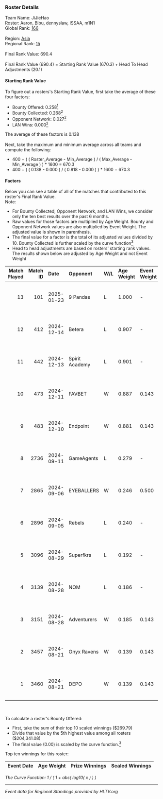 ### Roster Details<br />
Team Name: JiJieHao<br />
Roster: Aaron, Bibu, dennyslaw, ISSAA, m1N1<br />
Global Rank: [166](../../standings_global_2025_01_27.md)<br />
<br />
Region: [Asia]( ../../standings_asia_2025_01_27.md)<br />
Regional Rank: [15]( ../../standings_asia_2025_01_27.md)<br />
<br />
Final Rank Value:  690.4<br />
<br />
Final Rank Value (690.4) = Starting Rank Value (670.3) + Head To Head Adjustments (20.1)<br />

#### Starting Rank Value<br />
To figure out a rosters's Starting Rank Value, first take the average of these four factors:<br />
- Bounty Offered: 0.258[<sup>1</sup>](#table2)
- Bounty Collected: 0.268[<sup>2</sup>](#table1)
- Opponent Network: 0.027[<sup>2</sup>](#table1)
- LAN Wins: 0.000[<sup>2</sup>](#table1)

The average of these factors is 0.138<br />
<br />
Next, take the maximum and minimum average across all teams and compute the following:<br />
- 400 + ( ( Roster_Average - Min_Average ) / ( Max_Average - Min_Average ) ) * 1600 = 670.3
- 400 + ( ( 0.138 - 0.000 ) / ( 0.818 - 0.000 ) ) * 1600 = 670.3


#### Factors<br />
Below you can see a table of all of the matches that contributed to this roster's Final Rank Value.<br />
Note:<br />

- For Bounty Collected, Opponent Network, and LAN Wins, we consider only the ten best results over the past 6 months.
- Raw values for those factors are multiplied by Age Weight. Bounty and Opponent Network values are also multiplied by Event Weight. The adjusted value is shown in parenthesis.
- The final value for a factor is the total of its adjusted values divided by 10. Bounty Collected is further scaled by the curve function[<sup>3</sup>](#curveFunction)
- Head to head adjustments are based on rosters' starting rank values. The results shown below are adjusted by Age Weight and not Event Weight
<span id="table1"></span><br />


| Match Played | Match ID | Date       | Opponent       | W/L | Age Weight | Event Weight | Bounty Collected | Opponent Network | LAN Wins  | H2H Adj. | Roster                                    |
| -: | -: | :- | :- | :- | :- | :- | :- | :- | :- | -: | :- |
|           13 |      101 | 2025-01-23 | 9 Pandas       | L   | 1.000      | -            | -                | -                | -         |    -2.31 | Aaron, Bibu, dennyslaw, ISSAA, m1N1       |
|           12 |      412 | 2024-12-14 | Betera         | L   | 0.907      | -            | -                | -                | -         |   -12.02 | Aaron, Bibu, dennyslaw, ISSAA, m1N1       |
|           11 |      442 | 2024-12-13 | Spirit Academy | L   | 0.901      | -            | -                | -                | -         |    -3.59 | Aaron, Bibu, dennyslaw, ISSAA, m1N1       |
|           10 |      473 | 2024-12-11 | FAVBET         | W   | 0.887      | 0.143        | 0.074 (0.009)    | 1.000 (0.127)    | 0 (0.000) |    21.70 | Aaron, Bibu, dennyslaw, ISSAA, m1N1       |
|            9 |      483 | 2024-12-10 | Endpoint       | W   | 0.881      | 0.143        | 0.029 (0.004)    | 0.489 (0.062)    | 0 (0.000) |    18.98 | Aaron, Bibu, dennyslaw, ISSAA, m1N1       |
|            8 |     2736 | 2024-09-11 | GameAgents     | L   | 0.279      | -            | -                | -                | -         |    -3.46 | 0SAMAS, Aaron, Bibu, dennyslaw, m1N1      |
|            7 |     2865 | 2024-09-06 | EYEBALLERS     | W   | 0.246      | 0.500        | 0.040 (0.005)    | 0.571 (0.070)    | 0 (0.000) |     5.68 | 0SAMAS, Aaron, Bibu, dennyslaw, m1N1      |
|            6 |     2896 | 2024-09-05 | Rebels         | L   | 0.240      | -            | -                | -                | -         |    -3.72 | 0SAMAS, Aaron, Bibu, dennyslaw, m1N1      |
|            5 |     3096 | 2024-08-29 | Superfkrs      | L   | 0.192      | -            | -                | -                | -         |    -4.45 | 0SAMAS, dennyslaw, Duplicate, ISSAA, m1N1 |
|            4 |     3139 | 2024-08-28 | NOM            | L   | 0.186      | -            | -                | -                | -         |    -4.41 | 0SAMAS, dennyslaw, Duplicate, ISSAA, m1N1 |
|            3 |     3151 | 2024-08-28 | Adventurers    | W   | 0.185      | 0.143        | 0.009 (0.000)    | 0.244 (0.006)    | 0 (0.000) |     3.93 | 0SAMAS, dennyslaw, Duplicate, ISSAA, m1N1 |
|            2 |     3457 | 2024-08-21 | Onyx Ravens    | W   | 0.139      | 0.143        | 0.019 (0.000)    | 0.039 (0.001)    | 0 (0.000) |     1.64 | 0SAMAS, dennyslaw, Duplicate, ISSAA, m1N1 |
|            1 |     3460 | 2024-08-21 | DEPO           | W   | 0.139      | 0.143        | 0.011 (0.000)    | 0.046 (0.001)    | 0 (0.000) |     2.10 | 0SAMAS, dennyslaw, Duplicate, ISSAA, m1N1 |

<br />
<span id="table2"></span><br />
To calculate a roster's Bounty Offered:<br />

- First, take the sum of their top 10 scaled winnings ($269.79)
- Divide that value by the 5th highest value among all rosters ($204,341.08)
- The final value (0.00) is scaled by the curve function.[<sup>3</sup>](#curveFunction)

Top ten winnings for this roster:<br />

| Event Date | Age Weight | Prize Winnings | Scaled Winnings |
| :- | -: | :- | :- |


<span id="curveFunction"></span>_The Curve Function: 1 / ( 1 + abs( log10( x ) ) )_<br />

---
_Event data for Regional Standings provided by HLTV.org_<br />
